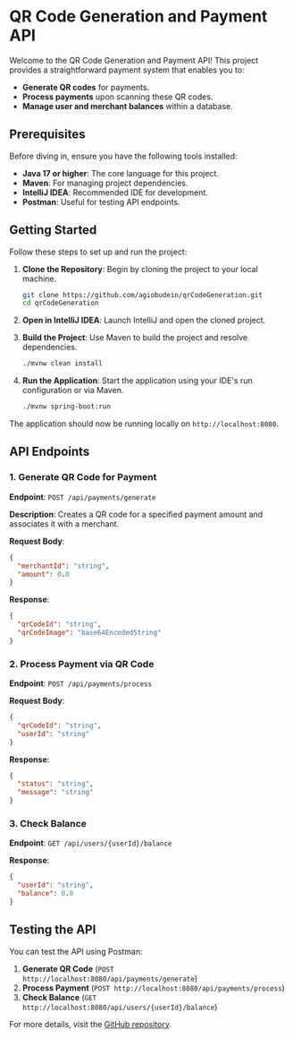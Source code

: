 # QR Code Generation and Payment API

Welcome to the QR Code Generation and Payment API! This project provides a straightforward payment system that enables you to:

- **Generate QR codes** for payments.
- **Process payments** upon scanning these QR codes.
- **Manage user and merchant balances** within a database.

## Prerequisites

Before diving in, ensure you have the following tools installed:

- **Java 17 or higher**: The core language for this project.
- **Maven**: For managing project dependencies.
- **IntelliJ IDEA**: Recommended IDE for development.
- **Postman**: Useful for testing API endpoints.

## Getting Started

Follow these steps to set up and run the project:

1. **Clone the Repository**: Begin by cloning the project to your local machine.
   ```bash
   git clone https://github.com/agiobudein/qrCodeGeneration.git
   cd qrCodeGeneration
   ```

2. **Open in IntelliJ IDEA**: Launch IntelliJ and open the cloned project.

3. **Build the Project**: Use Maven to build the project and resolve dependencies.
   ```bash
   ./mvnw clean install
   ```

4. **Run the Application**: Start the application using your IDE's run configuration or via Maven.
   ```bash
   ./mvnw spring-boot:run
   ```

The application should now be running locally on `http://localhost:8080`.

## API Endpoints

### 1. Generate QR Code for Payment

**Endpoint**: `POST /api/payments/generate`

**Description**: Creates a QR code for a specified payment amount and associates it with a merchant.

**Request Body**:
```json
{
  "merchantId": "string",
  "amount": 0.0
}
```

**Response**:
```json
{
  "qrCodeId": "string",
  "qrCodeImage": "base64EncodedString"
}
```

### 2. Process Payment via QR Code

**Endpoint**: `POST /api/payments/process`

**Request Body**:
```json
{
  "qrCodeId": "string",
  "userId": "string"
}
```

**Response**:
```json
{
  "status": "string",
  "message": "string"
}
```

### 3. Check Balance

**Endpoint**: `GET /api/users/{userId}/balance`

**Response**:
```json
{
  "userId": "string",
  "balance": 0.0
}
```

## Testing the API

You can test the API using Postman:

1. **Generate QR Code** (`POST http://localhost:8080/api/payments/generate`)
2. **Process Payment** (`POST http://localhost:8080/api/payments/process`)
3. **Check Balance** (`GET http://localhost:8080/api/users/{userId}/balance`)

For more details, visit the [GitHub repository](https://github.com/agiobudein/qrCodeGeneration).
